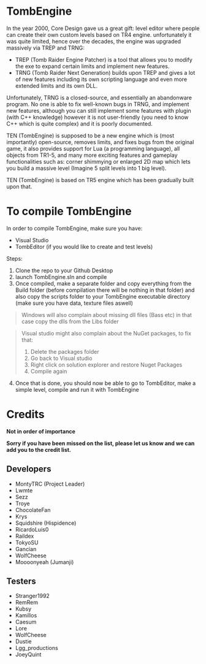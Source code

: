 # TombEngine 

In the year 2000, Core Design gave us a great gift: level editor where people can create their own custom levels based on TR4 engine.
unfortunately it was quite limited, hence over the decades, the engine was upgraded massively via TREP and TRNG:
- TREP (Tomb Raider Engine Patcher) is a tool that allows you to modify the exe to expand certain limits and implement new features.
- TRNG (Tomb Raider Next Generation) builds upon TREP and gives a lot of new features including its own scripting language and even more extended limits and its own DLL.

Unfortunately, TRNG is a closed-source, and essentially an abandonware program. No one is able to fix well-known bugs in TRNG, and implement new features, 
although you can still implement some features with plugin (with C++ knowledge) however it is not user-friendly (you need to know C++ which is quite complex) and it is poorly documented.

TEN (TombEngine) is supposed to be a new engine which is (most importantly) open-source, removes limits, and fixes bugs from the original game,
it also provides support for Lua (a programming language), all objects from TR1-5, and many more exciting features and gameplay functionalities such as: corner shimmying or enlarged 2D map which lets you build a massive level (Imagine 5 split levels into 1 big level).

TEN (TombEngine) is based on TR5 engine which has been gradually built upon that.

# To compile TombEngine

In order to compile TombEngine, make sure you have:
- Visual Studio
- TombEditor (if you would like to create and test levels)

Steps:
1) Clone the repo to your Github Desktop
2) launch TombEngine.sln and compile
3) Once compiled, make a separate folder and copy everything from the Build folder (before compilation there will be nothing in that folder) and also copy the scripts folder to your TombEngine executable directory (make sure you have data, texture files aswell)
> Windows will also complain about missing dll files (Bass etc) in that case copy the dlls from the Libs folder

> Visual studio might also complain about the NuGet packages, to fix that:
> 1) Delete the packages folder
> 2) Go back to Visual studio
> 3) Right click on solution explorer and restore Nuget Packages
> 4) Compile again
4) Once that is done, you should now be able to go to TombEditor, make a simple level, compile and run it with TombEngine

# Credits

**Not in order of importance**

**Sorry if you have been missed on the list, please let us know and we can add you to the credit list.**

## Developers
- MontyTRC (Project Leader)
- Lwmte
- Sezz
- Troye
- ChocolateFan
- Krys
- Squidshire (Hispidence)
- RicardoLuis0
- Raildex
- TokyoSU
- Gancian 
- WolfCheese
- Moooonyeah (Jumanji)

## Testers
- Stranger1992
- RemRem
- Kubsy
- Kamillos
- Caesum
- Lore
- WolfCheese
- Dustie
- Lgg_productions
- JoeyQuint
